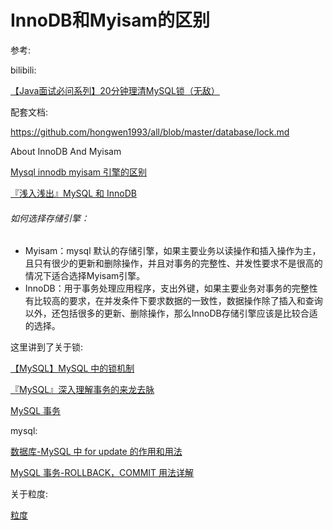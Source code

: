 # InnoDB和Myisam的区别

参考:

bilibili:

[【Java面试必问系列】20分钟理清MySQL锁（无敌）](https://www.bilibili.com/video/BV1AE411a7rv)

配套文档:

https://github.com/hongwen1993/all/blob/master/database/lock.md



About InnoDB And Myisam

[Mysql innodb myisam 引擎的区别](https://segmentfault.com/a/1190000021995700)

[『浅入浅出』MySQL 和 InnoDB](https://draveness.me/mysql-innodb/)

###### 如何选择存储引擎：

- Myisam：mysql 默认的存储引擎，如果主要业务以读操作和插入操作为主，且只有很少的更新和删除操作，并且对事务的完整性、并发性要求不是很高的情况下适合选择Myisam引擎。
- InnoDB：用于事务处理应用程序，支出外键，如果主要业务对事务的完整性有比较高的要求，在并发条件下要求数据的一致性，数据操作除了插入和查询以外，还包括很多的更新、删除操作，那么InnoDB存储引擎应该是比较合适的选择。



这里讲到了关于锁:

[【MySQL】MySQL 中的锁机制 ](https://www.cnblogs.com/jojop/p/13982679.html)

[『MySQL』深入理解事务的来龙去脉](https://juejin.cn/post/6844903827611582471)

[MySQL 事务](https://www.runoob.com/mysql/mysql-transaction.html)

mysql:

[数据库-MySQL 中 for update 的作用和用法](https://segmentfault.com/a/1190000023045909)

[MySQL 事务-ROLLBACK，COMMIT 用法详解](https://www.cnblogs.com/minigrasshopper/p/7803989.html)

关于粒度:

[粒度](https://baike.baidu.com/item/%E7%B2%92%E5%BA%A6/13014724)

